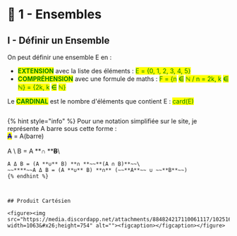 # 🔵 1 - Ensembles

## I - Définir un Ensemble

On peut définir une ensemble E en :&#x20;

* <mark style="color:green;">**EXTENSION**</mark> avec la liste des éléments :  <mark style="color:green;">E = {0, 1, 2, 3, 4, 5}</mark>
* <mark style="color:green;">**COMPRÉHENSION**</mark> avec une formule de maths : <mark style="color:green;">F = {n</mark> <mark style="color:green;"></mark><mark style="color:green;">**∈**</mark> <mark style="color:green;"></mark><mark style="color:green;">ℕ / n = 2k, k</mark> <mark style="color:green;"></mark><mark style="color:green;">**∈**</mark> <mark style="color:green;"></mark><mark style="color:green;">ℕ} = {2k, k</mark> <mark style="color:green;"></mark><mark style="color:green;">**∈**</mark> <mark style="color:green;"></mark><mark style="color:green;">ℕ}</mark>

Le <mark style="color:green;">**CARDINAL**</mark> est le nombre d'éléments que contient E : <mark style="color:green;">card(E)</mark>

<figure><img src="https://jeretiens.net/wp-content/uploads/2018/12/ensemble_des_nombres_math%C3%A9matiques_n_z_d_q_r.jpg" alt=""><figcaption></figcaption></figure>

{% hint style="info" %}
Pour une notation simplifiée sur le site, je représente A barre sous cette forme : \
~~<mark style="color:blue;">**A**</mark>~~ = A(barre)\
\
A \ B = A **∩ **~~**B**~~\
~~~~A Δ B = (A **∪** B) \ (A **∩** B)\
A Δ B = (A **∪** B) **∩ **~~**(A ∩ B)**~~\
~~****~~A Δ B = (A **∪** B) **∩** (~~**A**~~ ∪ ~~**B**~~)
{% endhint %}



## Produit Cartésien

<figure><img src="https://media.discordapp.net/attachments/884824217110061117/1025169498514403388/unknown.png?width=1063&#x26;height=754" alt=""><figcaption></figcaption></figure>
